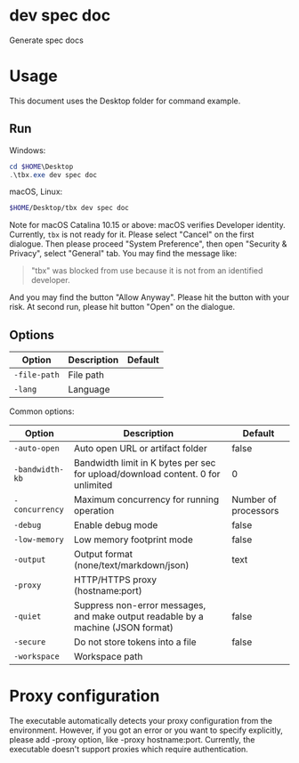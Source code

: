 # dev spec doc 

Generate spec docs 

# Usage

This document uses the Desktop folder for command example.

## Run

Windows:

```powershell
cd $HOME\Desktop
.\tbx.exe dev spec doc 
```

macOS, Linux:

```bash
$HOME/Desktop/tbx dev spec doc 
```

Note for macOS Catalina 10.15 or above: macOS verifies Developer identity. Currently, `tbx` is not ready for it. Please select "Cancel" on the first dialogue. Then please proceed "System Preference", then open "Security & Privacy", select "General" tab.
You may find the message like:
> "tbx" was blocked from use because it is not from an identified developer.

And you may find the button "Allow Anyway". Please hit the button with your risk. At second run, please hit button "Open" on the dialogue.

## Options

| Option       | Description | Default |
|--------------|-------------|---------|
| `-file-path` | File path   |         |
| `-lang`      | Language    |         |

Common options:

| Option          | Description                                                                      | Default              |
|-----------------|----------------------------------------------------------------------------------|----------------------|
| `-auto-open`    | Auto open URL or artifact folder                                                 | false                |
| `-bandwidth-kb` | Bandwidth limit in K bytes per sec for upload/download content. 0 for unlimited  | 0                    |
| `-concurrency`  | Maximum concurrency for running operation                                        | Number of processors |
| `-debug`        | Enable debug mode                                                                | false                |
| `-low-memory`   | Low memory footprint mode                                                        | false                |
| `-output`       | Output format (none/text/markdown/json)                                          | text                 |
| `-proxy`        | HTTP/HTTPS proxy (hostname:port)                                                 |                      |
| `-quiet`        | Suppress non-error messages, and make output readable by a machine (JSON format) | false                |
| `-secure`       | Do not store tokens into a file                                                  | false                |
| `-workspace`    | Workspace path                                                                   |                      |

# Proxy configuration

The executable automatically detects your proxy configuration from the environment. However, if you got an error or you want to specify explicitly, please add -proxy option, like -proxy hostname:port. Currently, the executable doesn't support proxies which require authentication.


